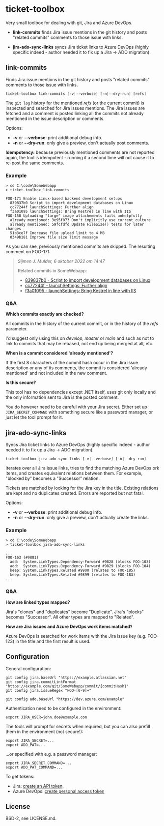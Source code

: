 ticket-toolbox
==============
Very small toolbox for dealing with git, Jira and Azure DevOps.

 * **link-commits** finds Jira issue mentions in the git history and
   posts "related commits" comments to those issue with links.

 * **jira-ado-sync-links** syncs Jira ticket links to Azure DevOps (highly
   specific indeed - author needed it to fix up a Jira -> ADO migration).

link-commits
------------
Finds Jira issue mentions in the git history and posts "related commits"
comments to those issue with links.

`ticket-toolbox link-commits [-v|--verbose] [-n|--dry-run] [refs]`

The `git log` history for the mentioned *refs* (or the current commit)
is inspected and searched for Jira issues mentions. The Jira issues are
fetched and a comment is posted linking all the commits not already
mentioned in the issue description or comments.

Options:
 - **-v** or **--verbose**: print additional debug info.
 - **-n** or **--dry-run**: only give a preview, don't actually post
   comments.

**Idempotency:** because previously mentioned comments are not reported
again, the tool is idempotent - running it a second time will not cause
it to re-post the same comments.

### Example

    > cd C:\code\SomeWebapp
    > ticket-toolbox link-commits

    FOO-171 Enable Linux-based backend development setups
      839837b0 Script to import development databases on Linux
      cc77244f launchSettings: Further align
      f3a01095 launchSettings: Bring Kestrel in line with IIS
    FOO-150 Uploading "large" image attachements fails unhelpfully
      already mentioned: 3e95f073 Don't implicitly use current culture
      already mentioned: 59fcfdfd Update FileSize() tests for later changes
      51b3ce7f Increase file upload limit to 4 MB
      0349b181 Improve file size limit message
  
As you can see, previously mentioned commits are skipped. The resulting
comment on FOO-171:

> *Sijmen J. Mulder, 6 oktober 2022 om 14:47*
> 
> Related commits in SomeWebapp:
>
>  * [839837b0 - Script to import development databases on Linux](https://example.com/git/SomeWebapp/commit/839837b01bd38f0cbeaac03a9cc799dcc420544d)
>  * [cc77244f - launchSettings: Further align](https://example.com/git/SomeWebapp/commit/cc77244fd84cc16e04711cf9ce8ee7a7f7c71f84)
>  * [f3a01095 - launchSettings: Bring Kestrel in line with IIS](https://example.com/git/SomeWebapp/commit/f3a010956802c9c1f065ae6dd794b7834384e437)

### Q&A

**Which commits exactly are checked?**

All commits in the history of the current commit, or in the history of
the *refs* parameter.

I'd suggest only using this on *develop*, *master* or *main* and such as
not to link to commits that may be rebased, not end up being merged at
all, etc.

**When is a commit considered 'already mentioned'?**

If the first 8 characters of the commit hash occur in the Jira issue
description or any of its comments, the commit is considered 'already
mentioned' and not included in the new comment.

**Is this secure?**

This tool has no dependencies except .NET itself, uses git only locally
and the only information sent to Jira is the posted comment.

You do however need to be careful with your Jira secret. Either set up
`JIRA_SECRET_COMMAND` with something secure like a password manager, or
just let the tool prompt for it.

jira-ado-sync-links
-------------------
Syncs Jira ticket links to Azure DevOps (highly specific indeed - author
needed it to fix up a Jira -> ADO migration).

`ticket-toolbox jira-ado-sync-links [-v|--verbose] [-n|--dry-run]`

Iterates over all Jira issue links, tries to find the matching Azure
DevOps ork items, and creates equivalent relations between them. For
example, "blocked by" becomes a "Successor" relation.

Tickets are matched by looking for the Jira key in the title. Existing
relations are kept and no duplicates created. Errors are reported but
not fatal.

Options:
 - **-v** or **--verbose**: print additional debug info.
 - **-n** or **--dry-run**: only give a preview, don't actually create
   the links.

### Example

    > cd C:\code\SomeWebapp
    > ticket-toolbox jira-ado-sync-links

    ...
    FOO-163 (#9881)
      add:  System.LinkTypes.Dependency-Forward #9828 (blocks FOO-103)
      add:  System.LinkTypes.Dependency-Forward #9829 (blocks FOO-104)
      keep: System.LinkTypes.Related #9900 (relates to FOO-185)
      keep: System.LinkTypes.Related #9899 (relates to FOO-183)
    ...

### Q&A

**How are linked types mapped?**

Jira's "clones" and "duplicates" become "Duplicate". Jira's "blocks"
becomes "Successor". All other types are mapped to "Related".

**How are Jira issues and Azure DevOps work items matched?**

Azure DevOps is searched for work items with the Jira issue key (e.g.
FOO-123) in the title and the first result is used.

Configuration
-------------
General configuration:

	git config jira.baseUrl "https://example.atlassian.net"
	git config jira.commitLinkFormat "https://example.com/git/SomeWebapp/commit/{commitHash}"
	git config jira.issueRegex "FOO-[0-9]+"

	git config ado.baseUrl "https://dev.azure.com/example"

Authentication  need to be configured in the environment:

    export JIRA_USER=john.doe@example.com

The tools will prompt for secrets when required, but you can also prefill
them in the environment (not secure!):

    export JIRA_SECRET=...
    export ADO_PAT=...

...or specified with e.g. a password manager:

    export JIRA_SECRET_COMMAND=...
    export ADO_PAT_COMMAND=...

To get tokens:

 - Jira: [create an API token](https://id.atlassian.com/manage-profile/security/api-tokens).
 - Azure DevOps: [create personal access token](https://learn.microsoft.com/en-us/azure/devops/organizations/accounts/use-personal-access-tokens-to-authenticate)


License
-------
BSD-2, see LICENSE.md.
